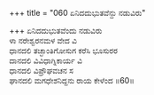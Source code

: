 +++
title = "060 ಏನಿದದುಭುತವೆನ್ದು ನಡುವಿರು"

+++
ಏನಿದದುಭುತವೆಂದು ನಡುವಿರು  
ಳಾ ನರೇಶ್ವರನಮಳ ವೇದ ವಿ  
ಧಾನದಲಿ ತಚ್ಛಾಂತಿಗೋಸುಗ ಕರೆಸಿ ಭೂಸುರರ  
ದಾನದಲಿ ವಿವಿಧಾಗ್ನಿಕಾರ್ಯ ವಿ  
ಧಾನದಲಿ ವಿಪ್ರೌಘವಚನ ಸ  
ಘಾನದಲಿ ಮಗಧೇಶನಿದ್ದನು ರಾಯ ಕೇಳೆಂದ      ॥60॥